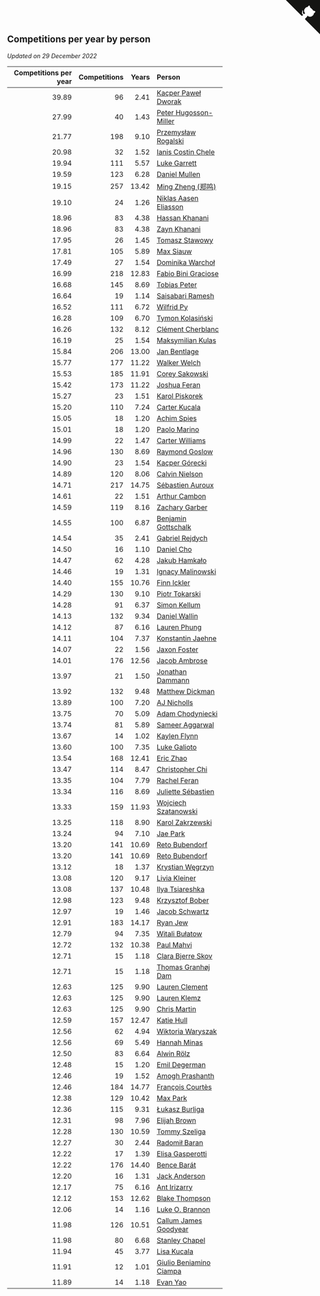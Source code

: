 ## Competitions per year by person

*Updated on 29 December 2022*

| Competitions per year | Competitions | Years | Person |
| ---: | ---: | ---: | :--- |
| 39.89 | 96 | 2.41 | [Kacper Paweł Dworak](https://www.worldcubeassociation.org/persons/2020DWOR01) |
| 27.99 | 40 | 1.43 | [Peter Hugosson-Miller](https://www.worldcubeassociation.org/persons/2021HUGO01) |
| 21.77 | 198 | 9.10 | [Przemysław Rogalski](https://www.worldcubeassociation.org/persons/2013ROGA02) |
| 20.98 | 32 | 1.52 | [Ianis Costin Chele](https://www.worldcubeassociation.org/persons/2021CHEL01) |
| 19.94 | 111 | 5.57 | [Luke Garrett](https://www.worldcubeassociation.org/persons/2017GARR05) |
| 19.59 | 123 | 6.28 | [Daniel Mullen](https://www.worldcubeassociation.org/persons/2016MULL04) |
| 19.15 | 257 | 13.42 | [Ming Zheng (郑鸣)](https://www.worldcubeassociation.org/persons/2009ZHEN11) |
| 19.10 | 24 | 1.26 | [Niklas Aasen Eliasson](https://www.worldcubeassociation.org/persons/2021ELIA01) |
| 18.96 | 83 | 4.38 | [Hassan Khanani](https://www.worldcubeassociation.org/persons/2018KHAN26) |
| 18.96 | 83 | 4.38 | [Zayn Khanani](https://www.worldcubeassociation.org/persons/2018KHAN28) |
| 17.95 | 26 | 1.45 | [Tomasz Stawowy](https://www.worldcubeassociation.org/persons/2021STAW01) |
| 17.81 | 105 | 5.89 | [Max Siauw](https://www.worldcubeassociation.org/persons/2017SIAU02) |
| 17.49 | 27 | 1.54 | [Dominika Warchoł](https://www.worldcubeassociation.org/persons/2021WARC01) |
| 16.99 | 218 | 12.83 | [Fabio Bini Graciose](https://www.worldcubeassociation.org/persons/2010GRAC02) |
| 16.68 | 145 | 8.69 | [Tobias Peter](https://www.worldcubeassociation.org/persons/2014PETE03) |
| 16.64 | 19 | 1.14 | [Saisabari Ramesh](https://www.worldcubeassociation.org/persons/2021RAME01) |
| 16.52 | 111 | 6.72 | [Wilfrid Py](https://www.worldcubeassociation.org/persons/2016PYWI01) |
| 16.28 | 109 | 6.70 | [Tymon Kolasiński](https://www.worldcubeassociation.org/persons/2016KOLA02) |
| 16.26 | 132 | 8.12 | [Clément Cherblanc](https://www.worldcubeassociation.org/persons/2014CHER05) |
| 16.19 | 25 | 1.54 | [Maksymilian Kulas](https://www.worldcubeassociation.org/persons/2021KULA02) |
| 15.84 | 206 | 13.00 | [Jan Bentlage](https://www.worldcubeassociation.org/persons/2010BENT01) |
| 15.77 | 177 | 11.22 | [Walker Welch](https://www.worldcubeassociation.org/persons/2011WELC01) |
| 15.53 | 185 | 11.91 | [Corey Sakowski](https://www.worldcubeassociation.org/persons/2011SAKO01) |
| 15.42 | 173 | 11.22 | [Joshua Feran](https://www.worldcubeassociation.org/persons/2011FERA01) |
| 15.27 | 23 | 1.51 | [Karol Piskorek](https://www.worldcubeassociation.org/persons/2021PISK01) |
| 15.20 | 110 | 7.24 | [Carter Kucala](https://www.worldcubeassociation.org/persons/2015KUCA01) |
| 15.05 | 18 | 1.20 | [Achim Spies](https://www.worldcubeassociation.org/persons/2021SPIE01) |
| 15.01 | 18 | 1.20 | [Paolo Marino](https://www.worldcubeassociation.org/persons/2021MARI04) |
| 14.99 | 22 | 1.47 | [Carter Williams](https://www.worldcubeassociation.org/persons/2021WILL06) |
| 14.96 | 130 | 8.69 | [Raymond Goslow](https://www.worldcubeassociation.org/persons/2014GOSL01) |
| 14.90 | 23 | 1.54 | [Kacper Górecki](https://www.worldcubeassociation.org/persons/2021GORE01) |
| 14.89 | 120 | 8.06 | [Calvin Nielson](https://www.worldcubeassociation.org/persons/2014NIEL03) |
| 14.71 | 217 | 14.75 | [Sébastien Auroux](https://www.worldcubeassociation.org/persons/2008AURO01) |
| 14.61 | 22 | 1.51 | [Arthur Cambon](https://www.worldcubeassociation.org/persons/2021CAMB01) |
| 14.59 | 119 | 8.16 | [Zachary Garber](https://www.worldcubeassociation.org/persons/2014GARB01) |
| 14.55 | 100 | 6.87 | [Benjamin Gottschalk](https://www.worldcubeassociation.org/persons/2016GOTT01) |
| 14.54 | 35 | 2.41 | [Gabriel Rejdych](https://www.worldcubeassociation.org/persons/2020REJD01) |
| 14.50 | 16 | 1.10 | [Daniel Cho](https://www.worldcubeassociation.org/persons/2021CHOD01) |
| 14.47 | 62 | 4.28 | [Jakub Hamkało](https://www.worldcubeassociation.org/persons/2018HAMK01) |
| 14.46 | 19 | 1.31 | [Ignacy Malinowski](https://www.worldcubeassociation.org/persons/2021MALI02) |
| 14.40 | 155 | 10.76 | [Finn Ickler](https://www.worldcubeassociation.org/persons/2012ICKL01) |
| 14.29 | 130 | 9.10 | [Piotr Tokarski](https://www.worldcubeassociation.org/persons/2013TOKA01) |
| 14.28 | 91 | 6.37 | [Simon Kellum](https://www.worldcubeassociation.org/persons/2016KELL12) |
| 14.13 | 132 | 9.34 | [Daniel Wallin](https://www.worldcubeassociation.org/persons/2013WALL03) |
| 14.12 | 87 | 6.16 | [Lauren Phung](https://www.worldcubeassociation.org/persons/2016PHUN02) |
| 14.11 | 104 | 7.37 | [Konstantin Jaehne](https://www.worldcubeassociation.org/persons/2015JAEH01) |
| 14.07 | 22 | 1.56 | [Jaxon Foster](https://www.worldcubeassociation.org/persons/2021FOST01) |
| 14.01 | 176 | 12.56 | [Jacob Ambrose](https://www.worldcubeassociation.org/persons/2010AMBR01) |
| 13.97 | 21 | 1.50 | [Jonathan Dammann](https://www.worldcubeassociation.org/persons/2021DAMM01) |
| 13.92 | 132 | 9.48 | [Matthew Dickman](https://www.worldcubeassociation.org/persons/2013DICK01) |
| 13.89 | 100 | 7.20 | [AJ Nicholls](https://www.worldcubeassociation.org/persons/2015NICH04) |
| 13.75 | 70 | 5.09 | [Adam Chodyniecki](https://www.worldcubeassociation.org/persons/2017CHOD02) |
| 13.74 | 81 | 5.89 | [Sameer Aggarwal](https://www.worldcubeassociation.org/persons/2017AGGA01) |
| 13.67 | 14 | 1.02 | [Kaylen Flynn](https://www.worldcubeassociation.org/persons/2022FLYN01) |
| 13.60 | 100 | 7.35 | [Luke Galioto](https://www.worldcubeassociation.org/persons/2015GALI02) |
| 13.54 | 168 | 12.41 | [Eric Zhao](https://www.worldcubeassociation.org/persons/2010ZHAO19) |
| 13.47 | 114 | 8.47 | [Christopher Chi](https://www.worldcubeassociation.org/persons/2014CHIC01) |
| 13.35 | 104 | 7.79 | [Rachel Feran](https://www.worldcubeassociation.org/persons/2015FERA01) |
| 13.34 | 116 | 8.69 | [Juliette Sébastien](https://www.worldcubeassociation.org/persons/2014SEBA01) |
| 13.33 | 159 | 11.93 | [Wojciech Szatanowski](https://www.worldcubeassociation.org/persons/2011SZAT01) |
| 13.25 | 118 | 8.90 | [Karol Zakrzewski](https://www.worldcubeassociation.org/persons/2014ZAKR01) |
| 13.24 | 94 | 7.10 | [Jae Park](https://www.worldcubeassociation.org/persons/2015PARK24) |
| 13.20 | 141 | 10.69 | [Reto Bubendorf](https://www.worldcubeassociation.org/persons/2012BUBE01) |
| 13.20 | 141 | 10.69 | [Reto Bubendorf](https://www.worldcubeassociation.org/persons/2012BUBE01) |
| 13.12 | 18 | 1.37 | [Krystian Węgrzyn](https://www.worldcubeassociation.org/persons/2021WEGR01) |
| 13.08 | 120 | 9.17 | [Livia Kleiner](https://www.worldcubeassociation.org/persons/2013KLEI03) |
| 13.08 | 137 | 10.48 | [Ilya Tsiareshka](https://www.worldcubeassociation.org/persons/2012TERE01) |
| 12.98 | 123 | 9.48 | [Krzysztof Bober](https://www.worldcubeassociation.org/persons/2013BOBE01) |
| 12.97 | 19 | 1.46 | [Jacob Schwartz](https://www.worldcubeassociation.org/persons/2021SCHW01) |
| 12.91 | 183 | 14.17 | [Ryan Jew](https://www.worldcubeassociation.org/persons/2008JEWR01) |
| 12.79 | 94 | 7.35 | [Witali Bułatow](https://www.worldcubeassociation.org/persons/2015BUAT01) |
| 12.72 | 132 | 10.38 | [Paul Mahvi](https://www.worldcubeassociation.org/persons/2012MAHV01) |
| 12.71 | 15 | 1.18 | [Clara Bjerre Skov](https://www.worldcubeassociation.org/persons/2021SKOV01) |
| 12.71 | 15 | 1.18 | [Thomas Granhøj Dam](https://www.worldcubeassociation.org/persons/2021DAMT01) |
| 12.63 | 125 | 9.90 | [Lauren Clement](https://www.worldcubeassociation.org/persons/2013KLEM01) |
| 12.63 | 125 | 9.90 | [Lauren Klemz](https://www.worldcubeassociation.org/persons/2013KLEM01) |
| 12.63 | 125 | 9.90 | [Chris Martin](https://www.worldcubeassociation.org/persons/2013MART03) |
| 12.59 | 157 | 12.47 | [Katie Hull](https://www.worldcubeassociation.org/persons/2010HULL01) |
| 12.56 | 62 | 4.94 | [Wiktoria Waryszak](https://www.worldcubeassociation.org/persons/2018WARY01) |
| 12.56 | 69 | 5.49 | [Hannah Minas](https://www.worldcubeassociation.org/persons/2017MINA04) |
| 12.50 | 83 | 6.64 | [Alwin Rölz](https://www.worldcubeassociation.org/persons/2016ROLZ01) |
| 12.48 | 15 | 1.20 | [Emil Degerman](https://www.worldcubeassociation.org/persons/2021DEGE01) |
| 12.46 | 19 | 1.52 | [Amogh Prashanth](https://www.worldcubeassociation.org/persons/2021PRAS01) |
| 12.46 | 184 | 14.77 | [François Courtès](https://www.worldcubeassociation.org/persons/2008COUR01) |
| 12.38 | 129 | 10.42 | [Max Park](https://www.worldcubeassociation.org/persons/2012PARK03) |
| 12.36 | 115 | 9.31 | [Łukasz Burliga](https://www.worldcubeassociation.org/persons/2013BURL01) |
| 12.31 | 98 | 7.96 | [Elijah Brown](https://www.worldcubeassociation.org/persons/2015BROW03) |
| 12.28 | 130 | 10.59 | [Tommy Szeliga](https://www.worldcubeassociation.org/persons/2012SZEL01) |
| 12.27 | 30 | 2.44 | [Radomił Baran](https://www.worldcubeassociation.org/persons/2020BARA02) |
| 12.22 | 17 | 1.39 | [Elisa Gasperotti](https://www.worldcubeassociation.org/persons/2021GASP01) |
| 12.22 | 176 | 14.40 | [Bence Barát](https://www.worldcubeassociation.org/persons/2008BARA01) |
| 12.20 | 16 | 1.31 | [Jack Anderson](https://www.worldcubeassociation.org/persons/2021ANDE05) |
| 12.17 | 75 | 6.16 | [Ant Irizarry](https://www.worldcubeassociation.org/persons/2016IRIZ02) |
| 12.12 | 153 | 12.62 | [Blake Thompson](https://www.worldcubeassociation.org/persons/2010THOM03) |
| 12.06 | 14 | 1.16 | [Luke O. Brannon](https://www.worldcubeassociation.org/persons/2021BRAN02) |
| 11.98 | 126 | 10.51 | [Callum James Goodyear](https://www.worldcubeassociation.org/persons/2012GOOD02) |
| 11.98 | 80 | 6.68 | [Stanley Chapel](https://www.worldcubeassociation.org/persons/2016CHAP04) |
| 11.94 | 45 | 3.77 | [Lisa Kucala](https://www.worldcubeassociation.org/persons/2019KUCA01) |
| 11.91 | 12 | 1.01 | [Giulio Beniamino Ciampa](https://www.worldcubeassociation.org/persons/2022CIAM01) |
| 11.89 | 14 | 1.18 | [Evan Yao](https://www.worldcubeassociation.org/persons/2021YAOE02) |


<a href="https://github.com/JustinTimeCuber/wca_statistics" class="github-corner" aria-label="View source on Github"><svg width="80" height="80" viewBox="0 0 250 250" style="fill:#151513; color:#fff; position: absolute; top: 0; border: 0; right: 0;" aria-hidden="true"><path d="M0,0 L115,115 L130,115 L142,142 L250,250 L250,0 Z"></path><path d="M128.3,109.0 C113.8,99.7 119.0,89.6 119.0,89.6 C122.0,82.7 120.5,78.6 120.5,78.6 C119.2,72.0 123.4,76.3 123.4,76.3 C127.3,80.9 125.5,87.3 125.5,87.3 C122.9,97.6 130.6,101.9 134.4,103.2" fill="currentColor" style="transform-origin: 130px 106px;" class="octo-arm"></path><path d="M115.0,115.0 C114.9,115.1 118.7,116.5 119.8,115.4 L133.7,101.6 C136.9,99.2 139.9,98.4 142.2,98.6 C133.8,88.0 127.5,74.4 143.8,58.0 C148.5,53.4 154.0,51.2 159.7,51.0 C160.3,49.4 163.2,43.6 171.4,40.1 C171.4,40.1 176.1,42.5 178.8,56.2 C183.1,58.6 187.2,61.8 190.9,65.4 C194.5,69.0 197.7,73.2 200.1,77.6 C213.8,80.2 216.3,84.9 216.3,84.9 C212.7,93.1 206.9,96.0 205.4,96.6 C205.1,102.4 203.0,107.8 198.3,112.5 C181.9,128.9 168.3,122.5 157.7,114.1 C157.9,116.9 156.7,120.9 152.7,124.9 L141.0,136.5 C139.8,137.7 141.6,141.9 141.8,141.8 Z" fill="currentColor" class="octo-body"></path></svg></a><style>.github-corner:hover .octo-arm{animation:octocat-wave 560ms ease-in-out}@keyframes octocat-wave{0%,100%{transform:rotate(0)}20%,60%{transform:rotate(-25deg)}40%,80%{transform:rotate(10deg)}}@media (max-width:500px){.github-corner:hover .octo-arm{animation:none}.github-corner .octo-arm{animation:octocat-wave 560ms ease-in-out}}</style>
